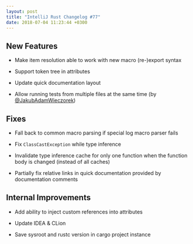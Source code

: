 ```yaml
---
layout: post
title: "IntelliJ Rust Changelog #77"
date: 2018-07-04 11:23:44 +0300
---
```



## New Features

* Make item resolution able to work with new macro (re-)export syntax

* Support token tree in attributes

* Update quick documentation layout

* Allow running tests from multiple files at the same time (by [@JakubAdamWieczorek])

## Fixes

* Fall back to common macro parsing if special log macro parser fails

* Fix `ClassCastException` while type inference

* Invalidate type inference cache for only one function when the function body is changed (instead of all caches)

* Partially fix relative links in quick documentation provided by documentation comments

## Internal Improvements

* Add ability to inject custom references into attributes

* Update IDEA & CLion

* Save sysroot and rustc version in cargo project instance




[@JakubAdamWieczorek]: https://github.com/JakubAdamWieczorek
